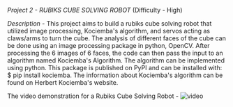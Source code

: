 _Project 2 - RUBIKS CUBE SOLVING ROBOT_
(Difficulty - High)

_Description_ - 
             This project aims to build a rubiks cube solving robot that utilized image processing, Kociemba's algorithm, and servos acting as claws/arms to turn the cube. The analysis of different faces of the cube can be done using an image processing package in python, OpenCV. After processing the 6 images of 6 faces, the code can then pass the input to an algorithm named Kociemba's Algorithm.
             The algorithm can be implemented using python. This package is published on PyPI and can be installed with: $ pip install kociemba. The information about Kociemba's algorithm can be found on Herbert Kociemba's website.

The video demonstration for a Rubiks Cube Solving Robot - ![video](https://www.youtube.com/watch?v=P_QeuBTk3vQ&feature=youtu.be)
             

